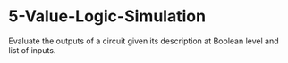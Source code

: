 # 5-Value-Logic-Simulation
Evaluate the outputs of a circuit given its description at Boolean level and list of inputs.

